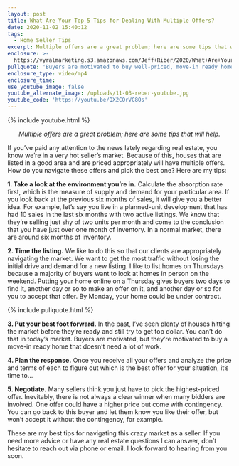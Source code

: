 ```yaml
---
layout: post
title: What Are Your Top 5 Tips for Dealing With Multiple Offers?
date: 2020-11-02 15:40:12
tags:
  - Home Seller Tips
excerpt: Multiple offers are a great problem; here are some tips that will help.
enclosure: >-
  https://vyralmarketing.s3.amazonaws.com/Jeff+Riber/2020/What+Are+Your+Top+5+Tips+for+Dealing+With+Multiple+Offers_.mp4
pullquote: 'Buyers are motivated to buy well-priced, move-in ready homes.'
enclosure_type: video/mp4
enclosure_time:
use_youtube_image: false
youtube_alternate_image: /uploads/11-03-reber-youtube.jpg
youtube_code: 'https://youtu.be/QX2COrVC8Os'
---
```


{% include youtube.html %}

<p style="text-align: center;"><em>Multiple offers are a great problem; here are some tips that will help.</em></p>

If you’ve paid any attention to the news lately regarding real estate, you know we’re in a very hot seller’s market. Because of this, houses that are listed in a good area and are priced appropriately will have multiple offers. How do you navigate these offers and pick the best one? Here are my tips:

**1\. Take a look at the environment you’re in.** Calculate the absorption rate first, which is the measure of supply and demand for your particular area. If you look back at the previous six months of sales, it will give you a better idea. For example, let’s say you live in a planned-unit development that has had 10 sales in the last six months with two active listings. We know that they’re selling just shy of two units per month and come to the conclusion that you have just over one month of inventory. In a normal market, there are around six months of inventory.&nbsp;

**2\. Time the listing.** We like to do this so that our clients are appropriately navigating the market. We want to get the most traffic without losing the initial drive and demand for a new listing. I like to list homes on Thursdays because a majority of buyers want to look at homes in person on the weekend. Putting your home online on a Thursday gives buyers two days to find it, another day or so to make an offer on it, and another day or so for you to accept that offer. By Monday, your home could be under contract.

{% include pullquote.html %}

**3\. Put your best foot forward.** In the past, I’ve seen plenty of houses hitting the market before they’re ready and still try to get top dollar. You can’t do that in today’s market. Buyers are motivated, but they’re motivated to buy a move-in ready home that doesn’t need a lot of work.

**4\. Plan the response.** Once you receive all your offers and analyze the price and terms of each to figure out which is the best offer for your situation, it’s time to…

**5\. Negotiate.** Many sellers think you just have to pick the highest-priced offer. Inevitably, there is not always a clear winner when many bidders are involved. One offer could have a higher price but come with contingency. You can go back to this buyer and let them know you like their offer, but won’t accept it without the contingency, for example.

These are my best tips for navigating this crazy market as a seller. If you need more advice or have any real estate questions I can answer, don’t hesitate to reach out via phone or email. I look forward to hearing from you soon.